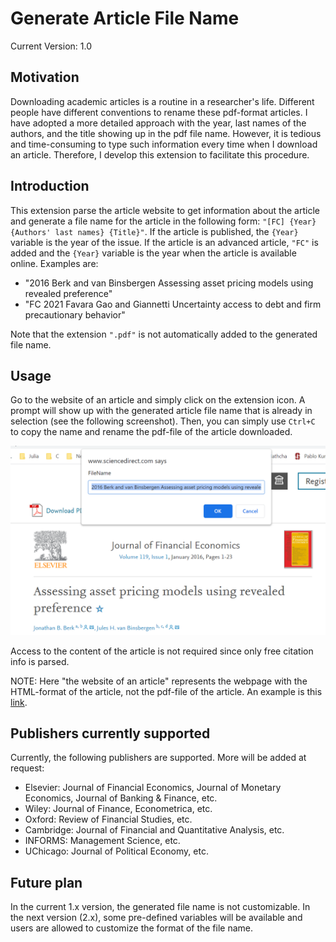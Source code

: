 # Generate Article File Name
Current Version: 1.0

## Motivation

Downloading academic articles is a routine in a researcher's life. Different people have different conventions to rename these pdf-format articles. I have adopted a more detailed approach with the year, last names of the authors, and the title showing up in the pdf file name. However, it is tedious and time-consuming to type such information every time when I download an article. Therefore, I develop this extension to facilitate this procedure.

## Introduction

This extension parse the article website to get information about the article and generate a file name for the article in the following form: `"[FC] {Year} {Authors' last names} {Title}"`. If the article is published, the `{Year}` variable is the year of the issue. If the article is an advanced article, `"FC"` is added and the `{Year}` variable is the year when the article is available online. Examples are:

* "2016 Berk and van Binsbergen Assessing asset pricing models using revealed preference"
* "FC 2021 Favara Gao and Giannetti Uncertainty access to debt and firm precautionary behavior"

Note that the extension `".pdf"` is not automatically added to the generated file name.

## Usage

Go to the website of an article and simply click on the extension icon. A prompt will show up with the generated article file name that is already in selection (see the following screenshot). Then, you can simply use `Ctrl+C` to copy the name and rename the pdf-file of the article downloaded.



![](get-article-file-name-screenshot.png)



Access to the content of the article is not required since only free citation info is parsed.

NOTE: Here "the website of an article" represents the webpage with the HTML-format of the article, not the pdf-file of the article. An example is this [link](https://www.sciencedirect.com/science/article/pii/S0304405X1500149X).

## Publishers currently supported

Currently, the following publishers are supported. More will be added at request:

* Elsevier: Journal of Financial Economics, Journal of Monetary Economics, Journal of Banking & Finance, etc.
* Wiley: Journal of Finance, Econometrica, etc.
* Oxford: Review of Financial Studies, etc.
* Cambridge: Journal of Financial and Quantitative Analysis, etc.
* INFORMS: Management Science, etc.
* UChicago: Journal of Political Economy, etc.

## Future plan

In the current 1.x version, the generated file name is not customizable. In the next version (2.x), some pre-defined variables will be available and users are allowed to customize the format of the file name.
